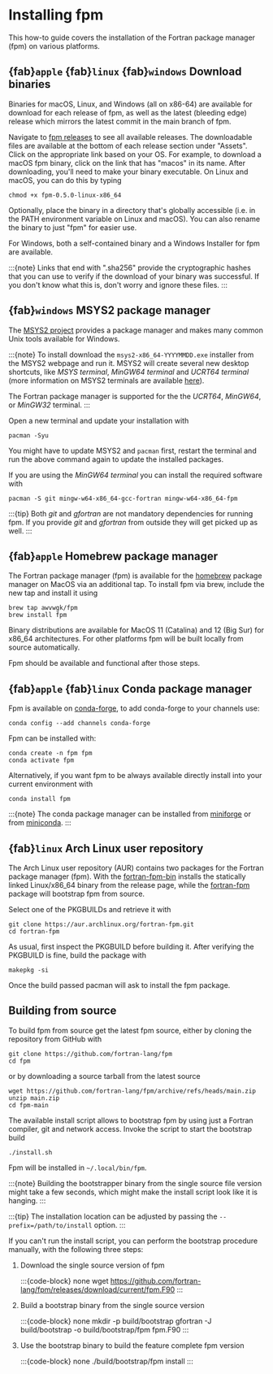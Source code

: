 # Installing fpm

This how-to guide covers the installation of the Fortran package manager (fpm) on various platforms.

## {fab}`apple` {fab}`linux` {fab}`windows` Download binaries

Binaries for macOS, Linux, and Windows (all on x86-64) are available for download for each release of fpm, as well as the latest (bleeding edge) release which mirrors the latest commit in the main branch of fpm.

Navigate to [fpm releases](https://github.com/fortran-lang/fpm/releases) to see all available releases.
The downloadable files are available at the bottom of each release section under "Assets".
Click on the appropriate link based on your OS.
For example, to download a macOS fpm binary, click on the link that has "macos" in its name.
After downloading, you'll need to make your binary executable.
On Linux and macOS, you can do this by typing

```
chmod +x fpm-0.5.0-linux-x86_64
```

Optionally, place the binary in a directory that's globally accessible (i.e. in the PATH environment variable on Linux and macOS).
You can also rename the binary to just "fpm" for easier use.

For Windows, both a self-contained binary and a Windows Installer for fpm are available.

:::{note}
Links that end with ".sha256" provide the cryptographic hashes that you can use to verify if the download of your binary was successful.
If you don't know what this is, don't worry and ignore these files.
:::

## {fab}`windows` MSYS2 package manager

The [MSYS2 project](https://www.msys2.org>) provides a package manager and makes many common Unix tools available for Windows.

:::{note}
To install download the ``msys2-x86_64-YYYYMMDD.exe`` installer from the MSYS2 webpage and run it.
MSYS2 will create several new desktop shortcuts, like *MSYS terminal*, *MinGW64 terminal* and *UCRT64 terminal* (more information on MSYS2 terminals are available [here](https://www.msys2.org/docs/terminals/)).

The Fortran package manager is supported for the the *UCRT64*, *MinGW64*, or *MinGW32* terminal.
:::

Open a new terminal and update your installation with

```{code-block} bash
pacman -Syu
```

You might have to update MSYS2 and ``pacman`` first, restart the terminal and run the above command again to update the installed packages.

If you are using the *MinGW64 terminal* you can install the required software with

```{code-block} bash
pacman -S git mingw-w64-x86_64-gcc-fortran mingw-w64-x86_64-fpm
```

:::{tip}
Both *git* and *gfortran* are not mandatory dependencies for running fpm.
If you provide *git* and *gfortran* from outside they will get picked up as well.
:::


## {fab}`apple` Homebrew package manager

The Fortran package manager (fpm) is available for the [homebrew](https://brew.sh) package manager on MacOS via an additional tap.
To install fpm via brew, include the new tap and install it using

```{code-block} bash
brew tap awvwgk/fpm
brew install fpm
```

Binary distributions are available for MacOS 11 (Catalina) and 12 (Big Sur) for x86\_64 architectures.
For other platforms fpm will be built locally from source automatically.

Fpm should be available and functional after those steps.


## {fab}`apple` {fab}`linux` Conda package manager

Fpm is available on [conda-forge], to add conda-forge to your channels use:

```{code-block} bash
conda config --add channels conda-forge
```

Fpm can be installed with:

```{code-block} bash
conda create -n fpm fpm
conda activate fpm
```

Alternatively, if you want fpm to be always available directly install into your current environment with

```{code-block} bash
conda install fpm
```

:::{note}
The conda package manager can be installed from [miniforge](https://github.com/conda-forge/miniforge/releases)
or from [miniconda](https://docs.conda.io/en/latest/miniconda.html).
:::

[Conda]: https://conda.io
[conda-forge]: https://conda-forge.org/


## {fab}`linux` Arch Linux user repository

The Arch Linux user repository (AUR) contains two packages for the Fortran package manager (fpm).
With the [fortran-fpm-bin](https://aur.archlinux.org/packages/fortran-fpm-bin/) installs the statically linked Linux/x86\_64 binary from the release page, while the [fortran-fpm](https://aur.archlinux.org/packages/fortran-fpm/) package will bootstrap fpm from source.

Select one of the PKGBUILDs and retrieve it with

```{code-block} bash
git clone https://aur.archlinux.org/fortran-fpm.git
cd fortran-fpm
```

As usual, first inspect the PKGBUILD before building it.
After verifying the PKGBUILD is fine, build the package with

```{code-block} bash
makepkg -si
```

Once the build passed pacman will ask to install the fpm package.


## Building from source

To build fpm from source get the latest fpm source, either by cloning the repository from GitHub with

```{code-block} none
git clone https://github.com/fortran-lang/fpm
cd fpm
```

or by downloading a source tarball from the latest source

```{code-block} none
wget https://github.com/fortran-lang/fpm/archive/refs/heads/main.zip
unzip main.zip
cd fpm-main
```

The available install script allows to bootstrap fpm by using just a Fortran compiler, git and network access.
Invoke the script to start the bootstrap build

```{code-block} none
./install.sh
```

Fpm will be installed in ``~/.local/bin/fpm``.

:::{note}
Building the bootstrapper binary from the single source file version might take a few seconds, which might make the install script look like it is hanging.
:::

:::{tip}
The installation location can be adjusted by passing the ``--prefix=/path/to/install`` option.
:::

If you can't run the install script, you can perform the bootstrap procedure manually, with the following three steps:

1. Download the single source version of fpm

   :::{code-block} none
   wget https://github.com/fortran-lang/fpm/releases/download/current/fpm.F90
   :::

2. Build a bootstrap binary from the single source version

   :::{code-block} none
   mkdir -p build/bootstrap
   gfortran -J build/bootstrap -o build/bootstrap/fpm fpm.F90
   :::

3. Use the bootstrap binary to build the feature complete fpm version

   :::{code-block} none
   ./build/bootstrap/fpm install
   :::
